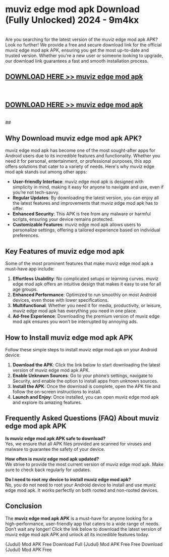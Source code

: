 # muviz edge mod apk Download (Fully Unlocked) 2024 - 9m4kx <br>
<br>
Are you searching for the latest version of the muviz edge mod apk APK? Look no further! We provide a free and secure download link for the official muviz edge mod apk APK, ensuring you get the most up-to-date and trusted version. Whether you're a new user or someone looking to upgrade, our download link guarantees a fast and smooth installation process.


## [DOWNLOAD HERE >> muviz edge mod apk](http://leaked.freeplayer.one?title=muviz_edge_mod_apk&ref=23)
  <br>

## [DOWNLOAD HERE >> muviz edge mod apk](http://leaked.freeplayer.one?title=muviz_edge_mod_apk&ref=23)
  <br>
  ##



## Why Download muviz edge mod apk APK?

muviz edge mod apk has become one of the most sought-after apps for Android users due to its incredible features and functionality. Whether you need it for personal, entertainment, or professional purposes, this app offers solutions that cater to a variety of needs. Here's why muviz edge mod apk stands out among other apps:

- **User-friendly Interface**: muviz edge mod apk is designed with simplicity in mind, making it easy for anyone to navigate and use, even if you’re not tech-savvy.
- **Regular Updates**: By downloading the latest version, you can enjoy all the latest features and improvements that muviz edge mod apk has to offer.
- **Enhanced Security**: This APK is free from any malware or harmful scripts, ensuring your device remains protected.
- **Customizable Features**: muviz edge mod apk allows users to personalize settings, offering a tailored experience based on individual preferences.

## Key Features of muviz edge mod apk

Some of the most prominent features that make muviz edge mod apk a must-have app include:

1. **Effortless Usability**: No complicated setups or learning curves. muviz edge mod apk offers an intuitive design that makes it easy to use for all age groups.
2. **Enhanced Performance**: Optimized to run smoothly on most Android devices, even those with lower specifications.
3. **Multifunctional**: Whether you need it for media, productivity, or leisure, muviz edge mod apk has everything you need in one place.
4. **Ad-free Experience**: Downloading the premium version of muviz edge mod apk ensures you won’t be interrupted by annoying ads.

## How to Install muviz edge mod apk APK

Follow these simple steps to install muviz edge mod apk on your Android device:

1. **Download the APK**: Click the link below to start downloading the latest version of muviz edge mod apk APK.
2. **Enable Unknown Sources**: Go to your phone’s settings, navigate to Security, and enable the option to install apps from unknown sources.
3. **Install the APK**: Once the download is complete, open the APK file and follow the on-screen instructions to install.
4. **Launch and Enjoy**: Once installed, you can open muviz edge mod apk and explore its amazing features.

## Frequently Asked Questions (FAQ) About muviz edge mod apk APK

**Is muviz edge mod apk APK safe to download?**  
Yes, we ensure that all APK files provided are scanned for viruses and malware to guarantee the safety of your device.

**How often is muviz edge mod apk updated?**  
We strive to provide the most current version of muviz edge mod apk. Make sure to check back regularly for updates.

**Do I need to root my device to install muviz edge mod apk?**  
No, you do not need to root your Android device to install and use muviz edge mod apk. It works perfectly on both rooted and non-rooted devices.

## Conclusion

The **muviz edge mod apk APK** is a must-have for anyone looking for a high-performance, user-friendly app that caters to a wide range of needs. Don’t wait any longer! Click the link below to download the latest version of muviz edge mod apk APK and unlock all its incredible features today.

{Judul} Mod APK Free
Download Full {Judul} Mod APK Free
Free Download {Judul} Mod APK Free


